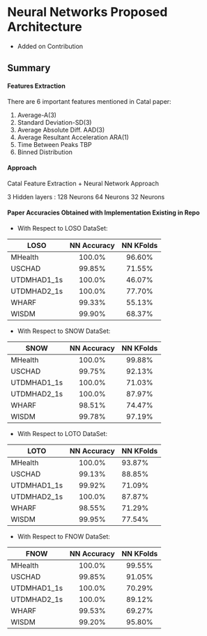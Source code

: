# Neural Networks Proposed Architecture 
- Added on Contribution

## Summary
  
#### Features Extraction
There are 6 important features mentioned in Catal paper:
1. Average-A(3)
2. Standard Deviation-SD(3)
3. Average Absolute Diff. AAD(3)
4. Average Resultant Acceleration ARA(1)
5. Time Between Peaks TBP
6. Binned Distribution

#### Approach
Catal Feature Extraction + Neural Network Approach

3 Hidden layers :
128 Neurons
64 Neurons
32 Neurons

#### Paper Accuracies Obtained with Implementation Existing in Repo
- With Respect to LOSO DataSet:

| LOSO          | NN Accuracy          | NN KFolds  |
| ------------- |:--------------------:|:----------:|
| MHealth       | 100.0%               |   96.60%   |
| USCHAD        | 99.85%               |   71.55%   |
| UTDMHAD1_1s   | 100.0%               |   46.07%   |
| UTDMHAD2_1s   | 100.0%               |   77.70%   |
| WHARF         | 99.33%               |   55.13%   |
| WISDM         | 99.90%               |   68.37%   |

- With Respect to SNOW DataSet:

| SNOW          | NN Accuracy   | NN KFolds |
| ------------- |:-------------:|:---------:|
| MHealth       | 100.0%        |   99.88%  |
| USCHAD        | 99.75%        |   92.13%  |
| UTDMHAD1_1s   | 100.0%        |   71.03%  |
| UTDMHAD2_1s   | 100.0%        |   87.97%  |
| WHARF         | 98.51%        |   74.47%  |
| WISDM         | 99.78%        |   97.19%  |
 
- With Respect to LOTO DataSet:

| LOTO          | NN Accuracy          | NN KFolds |
| ------------- |:--------------------:|:----------|
| MHealth       | 100.0%               |  93.87%   |
| USCHAD        | 99.13%               |  88.85%   |
| UTDMHAD1_1s   | 99.92%               |  71.09%   |
| UTDMHAD2_1s   | 100.0%               |  87.87%   |
| WHARF         | 98.55%               |  71.29%   |
| WISDM         | 99.95%               |  77.54%   |

- With Respect to FNOW DataSet:

| FNOW          | NN Accuracy          | NN KFolds |
| ------------- |:--------------------:|:---------:|
| MHealth       | 100.0%               |   99.55%  |
| USCHAD        | 99.85%               |   91.05%  |
| UTDMHAD1_1s   | 100.0%               |   70.29%  |
| UTDMHAD2_1s   | 100.0%               |   89.12%  |
| WHARF         | 99.53%               |   69.27%  |
| WISDM         | 99.20%               |   95.80%  |

